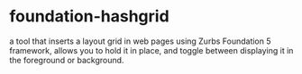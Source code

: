 foundation-hashgrid
===================

a tool that inserts a layout grid in web pages using Zurbs Foundation 5 framework, allows you to hold it in place, and toggle between displaying it in the foreground or background.
